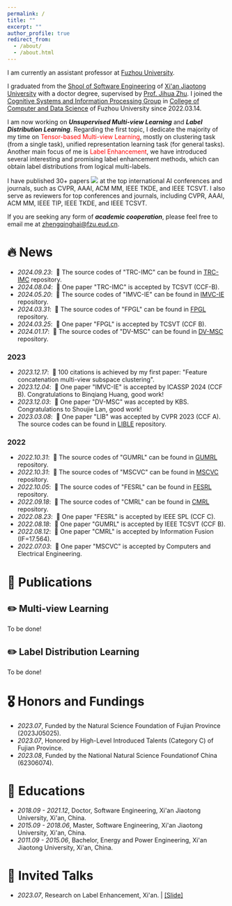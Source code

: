 ```yaml
---
permalink: /
title: ""
excerpt: ""
author_profile: true
redirect_from: 
  - /about/
  - /about.html
---
```


<span class='anchor' id='about-me'></span>

I am currently an assistant professor at [Fuzhou University](https://www.fzu.edu.cn/). 

I graduated from the [Shool of Software Engineering](https://se.xjtu.edu.cn/) of [Xi'an Jiaotong University](https://www.xjtu.edu.cn/) with a doctor degree, supervised by [Prof. Jihua Zhu]([https://english.nudt.edu.cn/](https://gr.xjtu.edu.cn/en/web/zhujh)). I joined the [Cognitive Systems and Information Processing Group](https://csip.fzu.edu.cn/) in [College of Computer and Data Science](https://ccds.fzu.edu.cn/) of Fuzhou University since 2022.03.14.

I am now working on ***Unsupervised Multi-view Learning*** and ***Label Distribution Learning***. Regarding the first topic, I dedicate the majority of my time on <font color="red">Tensor-based Multi-view Learning</font>, mostly on clustering task (from a single task), unified representation learning task (for general tasks). Another main focus of me is <font color="red">Label Enhancement</font>, we have introduced several interesting and promising label enhancement methods, which can obtain label distributions from logical multi-labels. 

I have published 30+ papers <a href='https://scholar.google.com/citations?user=4FA6C0AAAAAJ'><img src="https://img.shields.io/endpoint?logo=Google%20Scholar&url=https%3A%2F%2Fcdn.jsdelivr.net%2Fgh%2Fqinghai-zheng%2Fqinghai-zheng.github.io@google-scholar-stats%2Fgs_data_shieldsio.json&labelColor=f6f6f6&color=9cf&style=flat&label=citations"></a> at the top international AI conferences and journals, such as CVPR, AAAI, ACM MM, IEEE TKDE, and IEEE TCSVT. I also serve as reviewers for top conferences and journals, including CVPR, AAAI, ACM MM, IEEE TIP, IEEE TKDE, and IEEE TCSVT.

If you are seeking any form of ***academic cooperation***, please feel free to email me at [zhengqinghai@fzu.eud.cn](mailto:zhengqinghai@fzu.edu.cn). 

# 🔥 News
- *2024.09.23*: &nbsp;🎉 The source codes of "TRC-IMC" can be found in [TRC-IMC](https://github.com/qinghai-zheng/TRC-IMC) repository.
- *2024.08.04*: &nbsp;🎉 One paper "TRC-IMC" is accepted by TCSVT (CCF-B). 
- *2024.05.20*: &nbsp;🎉 The source codes of "IMVC-IE" can be found in [IMVC-IE](https://github.com/qinghai-zheng/IMVC-IE) repository.
- *2024.03.31*: &nbsp;🎉 The source codes of "FPGL" can be found in [FPGL](https://github.com/qinghai-zheng/FPGL) repository.
- *2024.03.25*: &nbsp;🎉 One paper "FPGL" is accepted by TCSVT (CCF B). 
- *2024.01.17*: &nbsp;🎉 The source codes of "DV-MSC" can be found in [DV-MSC](https://github.com/qinghai-zheng/DV-MSC) repository.
### 2023
- *2023.12.17*: &nbsp;🎉 100 citations is achieved by my first paper: "Feature concatenation multi-view subspace clustering".
- *2023.12.04*: &nbsp;🎉 One paper "IMVC-IE" is accepted by ICASSP 2024 (CCF B). Congratulations to Binqiang Huang, good work! 
- *2023.12.03*: &nbsp;🎉 One paper "DV-MSC" was accepted by KBS. Congratulations to Shoujie Lan, good work! 
- *2023.03.08*: &nbsp;🎉 One paper "LIB" was accepted by CVPR 2023 (CCF A). The source codes can be found in [LIBLE](https://github.com/qinghai-zheng/LIBLE) repository.
### 2022
- *2022.10.31*: &nbsp;🎉 The source codes of "GUMRL" can be found in [GUMRL](https://github.com/qinghai-zheng/GUMRL) repository.
- *2022.10.31*: &nbsp;🎉 The source codes of "MSCVC" can be found in [MSCVC](https://github.com/qinghai-zheng/MSCVC) repository.
- *2022.10.05*: &nbsp;🎉 The source codes of "FESRL" can be found in [FESRL](https://github.com/qinghai-zheng/FESRL) repository.
- *2022.09.18*: &nbsp;🎉 The source codes of "CMRL" can be found in [CMRL](https://github.com/qinghai-zheng/CMRL) repository.
- *2022.08.23*: &nbsp;🎉 One paper "FESRL" is accepted by IEEE SPL (CCF C).
- *2022.08.18*: &nbsp;🎉 One paper "GUMRL" is accepted by IEEE TCSVT (CCF B). 
- *2022.08.12*: &nbsp;🎉 One paper "CMRL" is accepted by Information Fusion (IF=17.564).
- *2022.07.03*: &nbsp;🎉 One paper "MSCVC" is accepted by Computers and Electrical Engineering. 

# 📝 Publications 
## ✏️ Multi-view Learning
To be done!

## ✏️ Label Distribution Learning
To be done!

# 🎖 Honors and Fundings
- *2023.07*, Funded by the Natural Science Foundation of Fujian Province (2023J05025). 
- *2023.07*, Honored by High-Level Introduced Talents (Category C) of Fujian Province.
- *2023.08*, Funded by the National Natural Science Foundationof China (62306074). 

# 📖 Educations
- *2018.09 - 2021.12*,  Doctor, Software Engineering,  Xi'an Jiaotong University, Xi'an, China. 
- *2015.09 - 2018.06*,  Master, Software Engineering,  Xi'an Jiaotong University, Xi'an, China.
- *2011.09 - 2015.06*,  Bachelor, Energy and Power Engineering, Xi'an Jiaotong University, Xi'an, China. 

# 💬 Invited Talks
- *2023.07*, Research on Label Enhancement, Xi'an. \| [\[Slide\]](../slides/20230702_LE.pdf)

<script type="text/javascript" src="//rf.revolvermaps.com/0/0/6.js?i=54h92zgamqk&amp;m=0&amp;c=ff0000&amp;cr1=ffffff&amp;f=arial&amp;l=1" async="async"></script>
